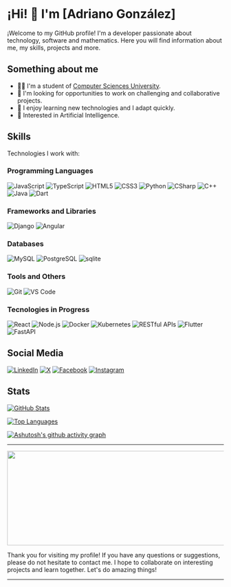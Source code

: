 <!-- Encabezado -->
# ¡Hi! 👋 I'm [Adriano González]

¡Welcome to my GitHub profile! I'm a developer passionate about technology, software and mathematics. Here you will find information about me, my skills, projects and more.

## Something about me

- 👨‍🎓 I'm a student of [Computer Sciences University](https://www.uci.cu/).
- 💼 I'm looking for opportunities to work on challenging and collaborative projects.
- 💬 I enjoy learning new technologies and I adapt quickly.
- 🧠 Interested in Artificial Intelligence.

## Skills

Technologies I work with:

### Programming Languages
![JavaScript](https://img.shields.io/badge/-JavaScript-F7DF1E?logo=javascript&logoColor=white&style=for-the-badge)
![TypeScript](https://img.shields.io/badge/-TypeScript-F7DF1E?logo=typescript&logoColor=white&style=for-the-badge)
![HTML5](https://img.shields.io/badge/-HTML5-E34F26?logo=html5&logoColor=white&style=for-the-badge)
![CSS3](https://img.shields.io/badge/-CSS3-1572B6?logo=css3&logoColor=white&style=for-the-badge)
![Python](https://img.shields.io/badge/-Python-3776AB?logo=python&logoColor=white&style=for-the-badge)
![CSharp](https://img.shields.io/badge/-CSharp-3776AB?logo=csharp&logoColor=white&style=for-the-badge)
![C++](https://img.shields.io/badge/-Cpp-3776AB?logo=cpp&logoColor=white&style=for-the-badge)
![Java](https://img.shields.io/badge/-Java-3776AB?logo=java&logoColor=white&style=for-the-badge)
![Dart](https://img.shields.io/badge/-Dart-3776AB?logo=dart&logoColor=white&style=for-the-badge)

### Frameworks and Libraries
![Django](https://img.shields.io/badge/-Django-3776AB?logo=django&logoColor=white&style=for-the-badge)
![Angular](https://img.shields.io/badge/-Angular-DD0031?logo=angular&logoColor=white&style=for-the-badge)

### Databases

![MySQL](https://img.shields.io/badge/-MySQL-4479A1?logo=mysql&logoColor=white&style=for-the-badge)
![PostgreSQL](https://img.shields.io/badge/-PostgreSQL-336791?logo=postgresql&logoColor=white&style=for-the-badge)
![sqlite](https://img.shields.io/badge/-sqlite-336791?logo=sqlite&logoColor=white&style=for-the-badge)

### Tools and Others

![Git](https://img.shields.io/badge/-Git-F05032?logo=git&logoColor=white&style=for-the-badge)
![VS Code](https://img.shields.io/badge/-VS_Code-007ACC?logo=visual-studio-code&logoColor=white&style=for-the-badge)

### Tecnologies in Progress
![React](https://img.shields.io/badge/-React-61DAFB?logo=react&logoColor=white&style=for-the-badge)
![Node.js](https://img.shields.io/badge/-Node.js-339933?logo=node.js&logoColor=white&style=for-the-badge)
![Docker](https://img.shields.io/badge/-Docker-2496ED?logo=docker&logoColor=white&style=for-the-badge)
![Kubernetes](https://img.shields.io/badge/-Kubernetes-3776AB?logo=kubernetes&logoColor=white&style=for-the-badge)
![RESTful APIs](https://img.shields.io/badge/-RESTFUL_APIs-000000?style=for-the-badge)
![Flutter](https://img.shields.io/badge/-Flutter-3776AB?logo=flutter&logoColor=white&style=for-the-badge)
![FastAPI](https://img.shields.io/badge/-FastAPI-3776AB?logo=fastapi&logoColor=white&style=for-the-badge)

## Social Media

[![LinkedIn](https://img.shields.io/badge/-LinkedIn-0077B5?logo=linkedin&logoColor=white&style=for-the-badge)]([enlace-a-tu-linkedin](https://www.linkedin.com/in/adriano-gonzalez-reyes-093882298/))
[![X](https://img.shields.io/badge/-X-1DA1F2?logo=x&logoColor=white&style=for-the-badge)]([enlace-a-tu-twitter](https://x.com/AdrianoR52440/))
[![Facebook](https://img.shields.io/badge/-Facebook-1DA1F2?logo=facebook&logoColor=white&style=for-the-badge)]([enlace-a-tu-facebook](https://www.facebook.com/adriano.gonzalez.5220665))
[![Instagram](https://img.shields.io/badge/-Instagram-1DA1F2?logo=instagram&logoColor=white&style=for-the-badge)]([enlace-a-tu-instagram](https://www.instagram.com/adrigr_55/))


## Stats

[![GitHub Stats](https://github-readme-stats.vercel.app/api?username=AGR55&show_icons=true&theme=gotham)](https://github.com/AGR55)

[![Top Languages](https://github-readme-stats.vercel.app/api/top-langs/?username=AGR55&layout=compact&theme=gotham)](https://github.com/AGR55)

[![Ashutosh's github activity graph](https://github-readme-activity-graph.vercel.app/graph?username=AGR55&theme=github-compact)](https://github.com/ashutosh00710/github-readme-activity-graph)

---

<p align="center">
  <img width="800" height="220" src="https://streak-stats.demolab.com?user=AGR55&theme=highcontrast&hide_border=true&border_radius=5&card_width=800">
</p>


Thank you for visiting my profile! If you have any questions or suggestions, please do not hesitate to contact me. I hope to collaborate on interesting projects and learn together. Let's do amazing things!

---
